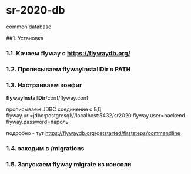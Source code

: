# sr-2020-db
common database


##1. Установка
### 1.1. Качаем flyway c https://flywaydb.org/
### 1.2. Прописываем  **flywayInstallDir** в PATH
### 1.3. Настраиваем конфиг  
 **flywayInstallDir**/conf/flyway.conf
 
  прописываем JDBC соединение с БД
 flyway.url=jdbc:postgresql://localhost:5432/sr2020
 flyway.user=backend
 flyway.password=пароль

подробно - тут
https://flywaydb.org/getstarted/firststeps/commandline

### 1.4. заходим в /migrations 
### 1.5. Запускаем flyway migrate из консоли
